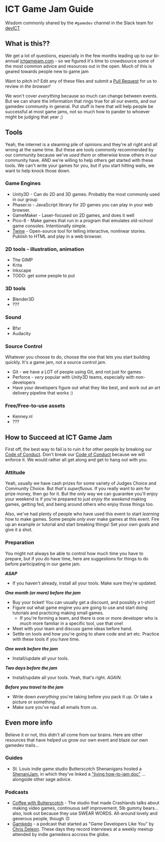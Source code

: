 # ICT Game Jam Guide
Wisdom commonly shared by the `#gamedev` channel in the Slack team for [devICT](http://devict.org/)

## What is this??
We get a lot of questions, especially in the few months leading up to our bi-annual [ictgamejam.com](http://ictgamejam.com/) - so we figured it's time to crowdsource some of the most common advice and resources out in the open.  Much of this is geared towards people new to game jam

Want to pitch in? Edit any of these files and submit a [Pull Request](https://github.com/devict/ictgamejam-guide/pulls) for us to review _in the browser!_ 

We won't cover _everything_ because so much can change between events.  But we can share the information that rings true for all our events, and our gamedev community in general.  Put stuff in here that will help people be successful at most game jams, not so much how to pander to whoever might be judging that year ;)

## Tools
Yeah, the internet is a steaming pile of opinions and they're all right and all wrong at the same time.  But these are tools commonly recommended by our community because we've _used them_ or otherwise know others in our community have.  AND we're willing to help others get started with these tools.  We can't write your games for you, but if you start hitting walls, we want to help knock those down.

### Game Engines
* Unity3D - Can do 2D and 3D games.  Probably the most commonly used in our group
* Phaser.io - JavaScript library for 2D games you can play in your web browser.  
* GameMaker - Laser-focused on 2D games, and does it well
* Pico-8 - Make games that run in a program that emulates old-school game consoles.  Intentionally simple.
* [Twine](http://twinery.org/) - Open-source tool for telling interactive, nonlinear stories.  Publish to HTML and play in a web browser.

### 2D tools - illustration, animation
* The GIMP
* Krita
* Inkscape
* TODO: get some people to put 

### 3D tools
* Blender3D
* ???

### Sound
* Bfxr
* Audacity

### Source Control
Whatever you choose to do, choose the one that lets you start building quickly.  It's a game jam, not a source control jam.
* Git - we have a LOT of people using Git, and not just for games
* Perforce - _very_ popular with Unity3D teams, especially with non-developers
* Have your developers figure out what they like best, and work out an art delivery pipeline that works :)

### Free/Free-to-use assets
* Kenney.nl
* ???

## How to Succeed at ICT Game Jam
First off, the best way to fail is to ruin it for other people by breaking our [Code of Conduct](http://devict.org/conduct/).  Don't break our [Code of Conduct](http://devict.org/conduct/) because we will enforce it.  We would rather all get along and get to hang out with you.

### Attitude
Yeah, usually we have cash prizes for some variety of Judges Choice and Community Choice.  But _that's superfluous_.  If you really want to aim for prize money, then go for it.  But the only way we can guarantee you'll enjoy your weekend is if you're prepared to just _enjoy the weekend_ making games, getting fed, and being around others who enjoy those things too.

Also, we've had plenty of people who have used this event to start _learning_ how to make games.  Some people _only ever_ make games at this event.  Fire up an example or tutorial and start breaking things!  Set your own goals and give it a shot.

### Preparation
You might not always be able to control how much time you have to prepare, but if you do have time, here are suggestions for things to do before participating in our game jam.

***ASAP***
* If you haven't already, install all your tools.  Make sure they're updated.

***One month (or more) before the jam***
* Buy your ticket!  You can usually get a discount, and possibly a t-shirt!
* Figure out what game engine you are going to use and start doing tutorials and practicing making small games.
  * If you're forming a team, and there is one or more developer who is _much_ more familiar in a specific tool, use that one!
* Meet with your team and discuss game ideas before hand.
* Settle on tools and how you're going to share code and art etc.  Practice with these tools if you have time.

***One week before the jam***
* Install/update all your tools.

***Two days before the jam***
* Install/update all your tools.  Yeah, that's right.  _AGAIN_.

***Before you travel to the jam***
* Write down _everything_ you're taking before you pack it up.  Or take a picture or something.
* Make sure you've read all emails from us.

## Even more info
Believe it or not, this didn't all come from our brains.  Here are other resources that have helped us grow our own event and blaze our own gamedev trails...

### Guides
* St. Louis indie game studio Butterscotch Shenanigans hosted a [ShenaniJam](https://itch.io/jam/bscotch100), in which they've linked a ["living how-to-jam doc"](https://docs.google.com/document/d/1TyfszIh4Hx6U5R60xoLlIbjQ2yc6yurPdQ7IEbwmS3E/edit?usp=sharing) ... alongside other sage advice.

### Podcasts
* [Coffee with Butterscotch](https://www.bscotch.net/podcast/) - The studio that made Crashlands talks about making video games, continuous self improvement, 5lb gummy bears... also, look out because they use SWEAR WORDS.  All-around lovely and generous people, though :D
* [Gamkedo](http://gamkedo.community/) - a podcast that started as "Game Developers Like You" by [Chris Deleon](https://twitter.com/ChrisDeLeon).  These days they record interviews at a weekly meetup attended by indie gamedevs accross the globe.

